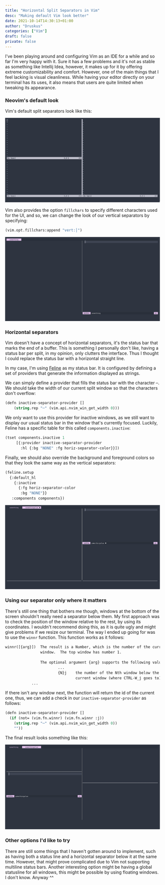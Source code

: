 ```yaml
---
title: "Horizontal Split Separators in Vim"
desc: "Making default Vim look better"
date: 2021-10-14T14:30:13+01:00
author: "Druskus"
categories: ["Vim"]
draft: false
private: false
---
```


I've been playing around and configuring Vim as an IDE for a while and so far I'm very happy with it. Sure it has a few problems and it's not as stable as something like Intellij Idea, however, it makes up for it by offering extreme customizability and comfort. However, one of the main things that I feel lacking is visual cleanliness. While having your editor directly on your terminal has its uses, it also means that users are quite limited when tweaking its appearance. 

### Neovim's default look

Vim's default split separators look like this: 

![Default Nvim](images/default.png)

Vim also provides the option `fillchars` to specify different characters used for the UI, and so, we can change the look of our vertical separators by specifying: 

```lisp
(vim.opt.fillchars:append "vert:│")
```

![Vertical Separators](images/vertical.png)


### Horizontal separators

Vim doesn't have a concept of horizontal separators, it's the status bar that marks the end of a buffer. This is something I personally don't like, having a status bar per split, in my opinion, only clutters the interface. Thus I thought I could replace the status bar with a horizontal straight line.

In my case, I'm using [Feline](https://github.com/famiu/feline.nvim) as my status bar. It is configured by defining a set of providers that generate the information displayed as strings.

We can simply define a provider that fills the status bar with the character `─`. We should take the width of our current split window so that the characters don't overflow: 

```lisp 
(defn inactive-separator-provider []
    (string.rep "─" (vim.api.nvim_win_get_width 0)))
```

We only want to use this provider for inactive windows, as we still want to display our usual status bar in the window that's currently focused. Luckily, Feline has a specific table for this called `components.inactive`:

```lisp 
(tset components.inactive 1
     [{:provider inactive-separator-provider 
       :hl {:bg "NONE" :fg horiz-separator-color}}])
```

Finally, we should also override the background and foreground colors so that they look the same way as the vertical separators:

```lisp
(feline.setup 
  {:default_hl  
    {:inactive 
      {:fg horiz-separator-color 
       :bg "NONE"}}
   :components components})
```

![Horizontal Separators](images/first.png)

### Using our separator only where it matters

There's still one thing that bothers me though, windows at the bottom of the screen shouldn't really need a separator below them. My first approach was to check the position of the window relative to the rest, by using its coordinates. I wouldn't recommend doing this, as it is quite ugly and might give problems if we resize our terminal. The way I ended up going for was to use the `winnr` function. This function works as it follows: 

```txt
winnr([{arg}])  The result is a Number, which is the number of the current
                window.  The top window has number 1.

                The optional argument {arg} supports the following values:
                        ...
                        {N}j    the number of the Nth window below the
                                current window (where CTRL-W_j goes to).
			...
```

If there isn't any window next, the function will return the id of the current one, thus, we can add a check in our `inactive-separator-provider` as follows: 
```lisp 
(defn inactive-separator-provider []
  (if (not= (vim.fn.winnr) (vim.fn.winnr :j))
    (string.rep "─" (vim.api.nvim_win_get_width 0))
    ""))
```

The final result looks something like this: 

![Final Result](images/second.png)

### Other options I'd like to try

There are still some things that I haven't gotten around to implement, such as having both a status line and a horizontal separator below it at the same time. However, that might prove complicated due to Vim not supporting multiline status bars. Another interesting option might be having a global statusline for all windows, this might be possible by using floating windows. I don't know. Anyway ^^


